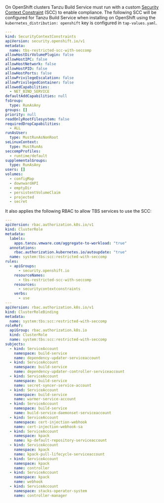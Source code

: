 On OpenShift clusters Tanzu Build Service must run with a custom [Security Context Constraint](https://docs.openshift.com/container-platform/4.10/authentication/managing-security-context-constraints.html) (SCC) to enable compliance.
The following SCC will be configured for Tanzu Build Service when installing on OpenShift using the `kubernetes_distribution: openshift` key is configured in `tap-values.yaml`.

```yaml
---
kind: SecurityContextConstraints
apiVersion: security.openshift.io/v1
metadata:
  name: tbs-restricted-scc-with-seccomp
allowHostDirVolumePlugin: false
allowHostIPC: false
allowHostNetwork: false
allowHostPID: false
allowHostPorts: false
allowPrivilegeEscalation: false
allowPrivilegedContainer: false
allowedCapabilities:
  - NET_BIND_SERVICE
defaultAddCapabilities: null
fsGroup:
  type: RunAsAny
groups: []
priority: null
readOnlyRootFilesystem: false
requiredDropCapabilities:
  - ALL
runAsUser:
  type: MustRunAsNonRoot
seLinuxContext:
  type: MustRunAs
seccompProfiles:
  - runtime/default
supplementalGroups:
  type: RunAsAny
users: []
volumes:
  - configMap
  - downwardAPI
  - emptyDir
  - persistentVolumeClaim
  - projected
  - secret
```

It also applies the following RBAC to allow TBS services to use the SCC:

```yaml
---
apiVersion: rbac.authorization.k8s.io/v1
kind: ClusterRole
metadata:
  labels:
    apps.tanzu.vmware.com/aggregate-to-workload: "true"
  annotations:
    rbac.authorization.kubernetes.io/autoupdate: "true"
  name: system:tbs:scc:restricted-with-seccomp
rules:
  - apiGroups:
      - security.openshift.io
    resourceNames:
      - tbs-restricted-scc-with-seccomp
    resources:
      - securitycontextconstraints
    verbs:
      - use
---
apiVersion: rbac.authorization.k8s.io/v1
kind: ClusterRoleBinding
metadata:
  name: system:tbs:scc:restricted-with-seccomp
roleRef:
  apiGroup: rbac.authorization.k8s.io
  kind: ClusterRole
  name: system:tbs:scc:restricted-with-seccomp
subjects:
  - kind: ServiceAccount
    namespace: build-service
    name: dependency-updater-serviceaccount
  - kind: ServiceAccount
    namespace: build-service
    name: dependency-updater-controller-serviceaccount
  - kind: ServiceAccount
    namespace: build-service
    name: secret-syncer-service-account
  - kind: ServiceAccount
    namespace: build-service
    name: warmer-service-account
  - kind: ServiceAccount
    namespace: build-service
    name: build-service-daemonset-serviceaccount
  - kind: ServiceAccount
    namespace: cert-injection-webhook
    name: cert-injection-webhook-sa
  - kind: ServiceAccount
    namespace: kpack
    name: kp-default-repository-serviceaccount
  - kind: ServiceAccount
    namespace: kpack
    name: kpack-pull-lifecycle-serviceaccount
  - kind: ServiceAccount
    namespace: kpack
    name: controller
  - kind: ServiceAccount
    namespace: kpack
    name: webhook
  - kind: ServiceAccount
    namespace: stacks-operator-system
    name: controller-manager
```
